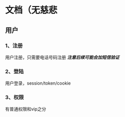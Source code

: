 # 文档（无慈悲
## 用户
### 1、注册
用户注册，只需要电话号码注册
***注意后续可能会加短信验证***
### 2、登陆
用户登录，session/token/cookie
### 3、权限
有普通权限和vip之分

